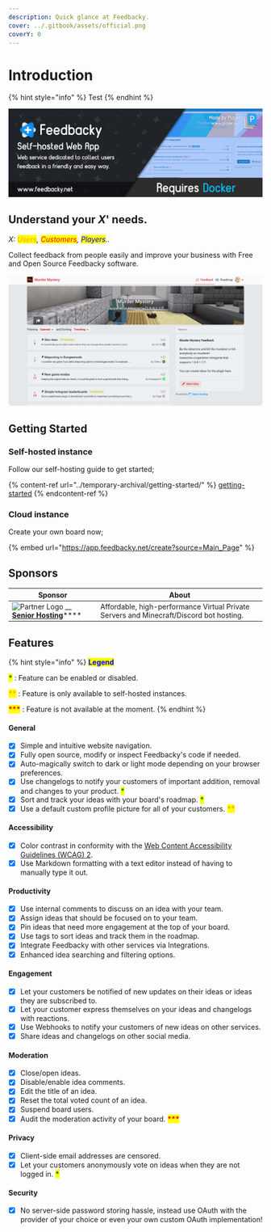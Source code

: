 ```yaml
---
description: Quick glance at Feedbacky.
cover: ../.gitbook/assets/official.png
coverY: 0
---
```


# Introduction

{% hint style="info" %}
Test
{% endhint %}

![](<../.gitbook/assets/image (17).png>)

## Understand your _X_' needs.

_X: <mark style="color:orange;">Users</mark>, <mark style="color:red;">Customers</mark>, <mark style="color:blue;">Players</mark>.._

Collect feedback from people easily and improve your business with Free and Open Source Feedbacky software.

![](<../.gitbook/assets/image (10).png>)

## Getting Started

### Self-hosted instance

Follow our self-hosting guide to get started;

{% content-ref url="../temporary-archival/getting-started/" %}
[getting-started](../temporary-archival/getting-started/)
{% endcontent-ref %}

### Cloud instance

Create your own board now;

{% embed url="https://app.feedbacky.net/create?source=Main_Page" %}

## Sponsors

| Sponsor                                                                                                 | About                                                                                   |
| ------------------------------------------------------------------------------------------------------- | --------------------------------------------------------------------------------------- |
| ![Partner Logo](https://cdn.feedbacky.net/static/img/partner-logo.png) __ [**Senior Hosting**](../)**** | Affordable, high-performance Virtual Private Servers and Minecraft/Discord bot hosting. |

## Features

{% hint style="info" %}
<mark style="color:blue;">**Legend**</mark>

<mark style="color:green;">**\***</mark> : Feature can be enabled or disabled.

<mark style="color:orange;">**\*\***</mark> : Feature is only available to self-hosted instances.&#x20;

<mark style="color:red;">**\*\*\***</mark> : Feature is not available at the moment.
{% endhint %}

#### **General**

* [x] Simple and intuitive website navigation.
* [x] Fully open source, modify or inspect Feedbacky's code if needed.
* [x] Auto-magically switch to dark or light mode depending on your browser preferences.
* [x] Use changelogs to notify your customers of important addition, removal and changes to your product. <mark style="color:green;">**\***</mark>
* [x] Sort and track your ideas with your board's roadmap. <mark style="color:green;">**\***</mark>
* [x] Use a default custom profile picture for all of your customers. <mark style="color:orange;">**\*\***</mark>

#### **Accessibility**

* [x] Color contrast in conformity with the [Web Content Accessibility Guidelines (WCAG) 2](https://www.w3.org/TR/WCAG21/#contrast-enhanced).
* [x] Use Markdown formatting with a text editor instead of having to manually type it out.

#### **Productivity**

* [x] Use internal comments to discuss on an idea with your team.
* [x] Assign ideas that should be focused on to your team.&#x20;
* [x] Pin ideas that need more engagement at the top of your board.&#x20;
* [x] Use tags to sort ideas and track them in the roadmap.
* [x] Integrate Feedbacky with other services via Integrations.
* [x] Enhanced idea searching and filtering options.

#### **Engagement**&#x20;

* [x] Let your customers be notified of new updates on their ideas or ideas they are subscribed to.
* [x] Let your customer express themselves on your ideas and changelogs with reactions.
* [x] Use Webhooks to notify your customers of new ideas on other services.
* [x] Share ideas and changelogs on other social media.

#### **Moderation**

* [x] Close/open ideas.
* [x] Disable/enable idea comments.
* [x] Edit the title of an idea.
* [x] Reset the total voted count of an idea.
* [x] Suspend board users.
* [x] Audit the moderation activity of your board. <mark style="color:red;">**\*\*\***</mark>

#### Privacy

* [x] Client-side email addresses are censored.
* [x] Let your customers anonymously vote on ideas when they are not logged in. <mark style="color:green;">**\***</mark>

#### **Security**

* [x] No server-side password storing hassle, instead use OAuth with the provider of your choice or even your own custom OAuth implementation!
